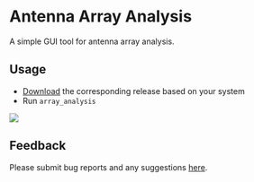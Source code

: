 # Antenna Array Analysis

A simple GUI tool for antenna array analysis.

## Usage

- [Download](https://github.com/rookiepeng/antenna-array-analysis/releases) the corresponding release based on your system
- Run ```array_analysis```

![](./docs/aaa_v0.1.gif.gif)

## Feedback

Please submit bug reports and any suggestions [here](https://github.com/rookiepeng/antenna-array-analysis/issues).

